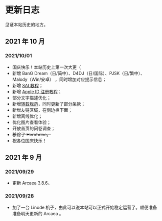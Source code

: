 # 更新日志

见证本站历史的地方。

## 2021 年 10 月

### 2021/10/01

- 国庆快乐！本站历史上第一次大更（
- 新增 BanG Dream（日/简中）、D4DJ（日/国际）、PJSK（日/繁中）、Malody（Win/安卓） ，同时增加对应提示信息；
- 新增 [SAI 教程](sai)；
- 新增 [Apple ID 注册教程](appleid)；
- 部分文字描述优化；
- 新增[转载规范](repost)，同时更新了部分条款；
- 新增友链区域，在侧边栏下面；
- 新增离线优化；
- 优化图片查看体验；
- 开放首页的问卷调查；
- ~~移除了 Herobrine。~~
- 祝各位国庆快乐！

## 2021 年 9 月

### 2021/09/29

- 更新 Arcaea 3.8.6。

### 2021/09/28

- 加了一台 Linode 机子，由此可以说本站可以正式开始稳定运营了。顺便准备准备明天更新的 Arcaea 。
